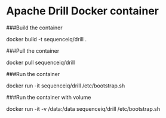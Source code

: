Apache Drill Docker container
=======

###Build the container

docker build -t sequenceiq/drill .   

###Pull the container

docker pull sequenceiq/drill

###Run the container 

docker run -it sequenceiq/drill /etc/bootstrap.sh

###Run the container with volume

docker run -it -v /data:/data sequenceiq/drill /etc/bootstrap.sh
